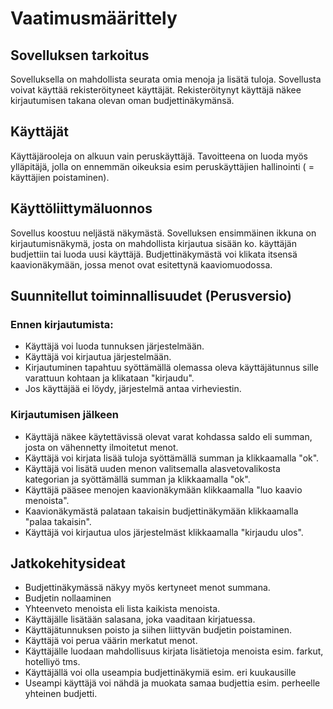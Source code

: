 # Vaatimusmäärittely

## Sovelluksen tarkoitus
Sovelluksella on mahdollista seurata omia menoja ja lisätä tuloja. Sovellusta voivat käyttää rekisteröityneet käyttäjät. Rekisteröitynyt käyttäjä näkee kirjautumisen takana olevan oman budjettinäkymänsä.

## Käyttäjät
Käyttäjärooleja on alkuun vain peruskäyttäjä. Tavoitteena on luoda myös ylläpitäjä, jolla on ennemmän oikeuksia esim peruskäyttäjien hallinointi ( = käyttäjien poistaminen).

## Käyttöliittymäluonnos

Sovellus koostuu neljästä näkymästä. Sovelluksen ensimmäinen ikkuna on kirjautumisnäkymä, josta on mahdollista kirjautua sisään ko. käyttäjän budjettiin tai luoda uusi käyttäjä.
Budjettinäkymästä voi klikata itsensä kaavionäkymään, jossa menot ovat esitettynä kaaviomuodossa.

## Suunnitellut toiminnallisuudet (Perusversio)

### Ennen kirjautumista:
* Käyttäjä voi luoda tunnuksen järjestelmään.
* Käyttäjä voi kirjautua järjestelmään.
 * Kirjautuminen tapahtuu syöttämällä olemassa oleva käyttäjätunnus sille varattuun kohtaan ja klikataan "kirjaudu". 
 * Jos käyttäjää ei löydy, järjestelmä antaa virheviestin.

### Kirjautumisen jälkeen

* Käyttäjä näkee käytettävissä olevat varat kohdassa saldo eli summan, josta on vähennetty ilmoitetut menot.
* Käyttäjä voi kirjata lisää tuloja syöttämällä summan ja klikkaamalla "ok".
* Käyttäjä voi lisätä uuden menon valitsemalla alasvetovalikosta kategorian ja syöttämällä summan ja klikkaamalla "ok".
* Käyttäjä pääsee menojen kaavionäkymään klikkaamalla "luo kaavio menoista".
* Kaavionäkymästä palataan takaisin budjettinäkymään klikkaamalla "palaa takaisin".
* Käyttäjä voi kirjautua ulos järjestelmäst klikkaamalla "kirjaudu ulos".

## Jatkokehitysideat

* Budjettinäkymässä näkyy myös kertyneet menot summana.
* Budjetin nollaaminen
* Yhteenveto menoista eli lista kaikista menoista.
* Käyttäjälle lisätään salasana, joka vaaditaan kirjatuessa.
* Käyttäjätunnuksen poisto ja siihen liittyvän budjetin poistaminen.
* Käyttäjä voi perua väärin merkatut menot.
* Käyttäjälle luodaan mahdollisuus kirjata lisätietoja menoista esim. farkut, hotelliyö tms.
* Käyttäjällä voi olla useampia budjettinäkymiä esim. eri kuukausille
* Useampi käyttäjä voi nähdä ja muokata samaa budjettia esim. perheelle yhteinen budjetti.

